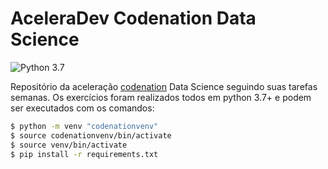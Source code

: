 # AceleraDev Codenation Data Science
![Python 3.7](https://img.shields.io/badge/python-3.7-blue.svg)

Repositório da aceleração [codenation](https://www.codenation.dev/)  Data Science seguindo suas tarefas semanas.
Os exercícios foram realizados todos em python 3.7+  e podem ser executados com os comandos:

```bash
$ python -m venv "codenationvenv"
$ source codenationvenv/bin/activate
$ source venv/bin/activate
$ pip install -r requirements.txt
```


